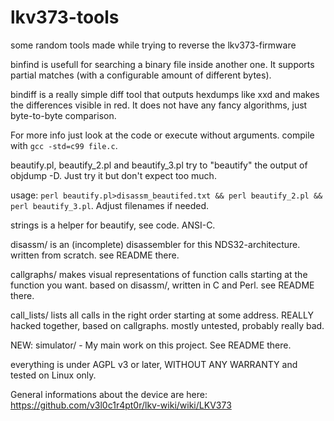 # lkv373-tools
some random tools made while trying to reverse the lkv373-firmware

binfind is usefull for searching a binary file inside another one. It supports partial matches (with a configurable amount of different bytes).

bindiff is a really simple diff tool that outputs hexdumps like xxd and makes the differences visible in red. It does not have any fancy algorithms, just byte-to-byte comparison.

For more info just look at the code or execute without arguments.
compile with `gcc -std=c99 file.c`.

beautify.pl, beautify_2.pl and beautify_3.pl try to  "beautify" the output of objdump -D. Just try it but don't expect too much.

usage: `perl beautify.pl>disassm_beautifed.txt && perl beautify_2.pl && perl beautify_3.pl`. Adjust filenames if needed.

strings is a helper for beautify, see code. ANSI-C.

disassm/ is an (incomplete) disassembler for this NDS32-architecture. written from scratch. see README there.

callgraphs/ makes visual representations of function calls starting at the function you want. based on disassm/, written in C and Perl. see README there.

call_lists/ lists all calls in the right order starting at some address. REALLY hacked together, based on callgraphs. mostly untested, probably really bad.

NEW: simulator/ - My main work on this project. See README there.

everything is under AGPL v3 or later, WITHOUT ANY WARRANTY and tested on Linux only.


General informations about the device are here: https://github.com/v3l0c1r4pt0r/lkv-wiki/wiki/LKV373
